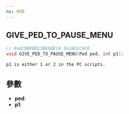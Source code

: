 ```yaml
---
ns: HUD
---
```

## GIVE_PED_TO_PAUSE_MENU

```c
// 0xAC0BFBDC3BE00E14 0x2AD2C9CE
void GIVE_PED_TO_PAUSE_MENU(Ped ped, int p1);
```

```
p1 is either 1 or 2 in the PC scripts.  
```

## 參數
* **ped**: 
* **p1**: 

